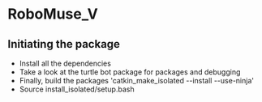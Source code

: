 # RoboMuse_V

## Initiating the package

* Install all the dependencies
* Take a look at the turtle bot package for packages and debugging
* Finally, build the packages 'catkin_make_isolated --install --use-ninja'
* Source install_isolated/setup.bash
